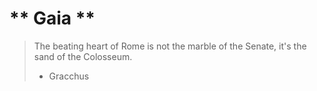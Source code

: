 # ** Gaia **

> The beating heart of Rome is not the marble
> of the Senate, it's the sand of the Colosseum.
>
> -  Gracchus
